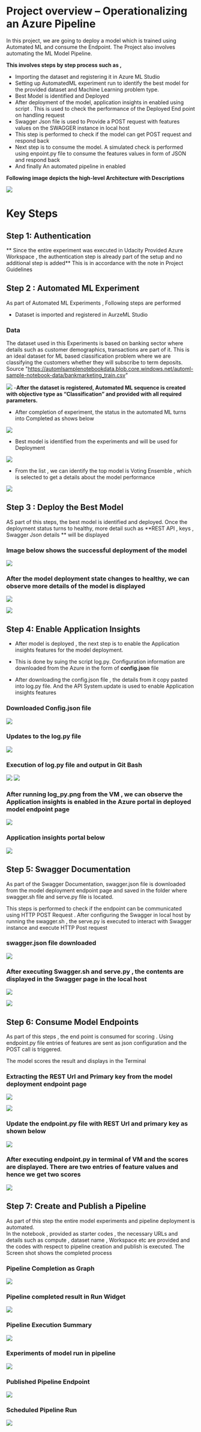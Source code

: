 # Project overview – Operationalizing an Azure Pipeline

In this project, we are going to deploy a model which is trained using Automated ML and consume the Endpoint. The Project also involves automating the ML Model Pipeline. 


**This involves steps by step process such as ,**
-	Importing the dataset and registering it in Azure ML Studio
-	Setting up AutomatedML experiment run to identify the best model for the provided dataset and Machine Learning problem type. 
-	Best Model is identified and Deployed 
-	After deployment of the model, application insights in enabled using script . This is used to check the performance of the Deployed End point on handling request
-	Swagger Json file is used to Provide a POST request with features values on the SWAGGER instance in local host
-	This step is performed to check if the model can get POST request and respond back
-	Next step is to consume the model. A simulated check is performed using enpoint.py file to consume the features values in form of JSON and respond back
-	And finally An automated pipeline in enabled

**Following image depicts the high-level Architecture with Descriptions**

![](images/Arxhitecture.PNG)


# Key Steps

## Step 1: Authentication

** Since the entire experiment was executed in Udacity Provided Azure Workspace , the authentication step is already part of the setup and no additional step is added** This is in accordance with the note in Project Guidelines


## Step 2 : Automated ML Experiment

As part of Automated ML Experiments , Following steps are performed

-	Dataset is imported and registered in AurzeML Studio
### Data

The dataset used in this Experiments is based on banking sector where details such as customer demographics, transactions are part of it. This is an ideal dataset for ML based classification problem where we are classifying the customers whether they will subscribe to term deposits. 
Source "https://automlsamplenotebookdata.blob.core.windows.net/automl-sample-notebook-data/bankmarketing_train.csv" 

 ![](images/dataset_resgistered.png) 
-**After the dataset is registered, Automated ML sequence is created with objective type as “Classification” and provided with all required parameters.**

-	After completion of experiment, the status in the automated ML turns into Completed as shows below


![](images/Autimate_ML_Exp_complete.png)

-	Best model is identified from the experiments and will be used for Deployment


![](images/best_model_automated_ml.png)

-	From the list , we can identify the top model is Voting Ensemble , which is selected to get a details about the model performance


![](images/best_model_auto_3.png)

 
 ## Step 3 : Deploy the Best Model

AS part of this steps, the best model is identified and deployed. Once the deployment status turns to healthy, more detail such as **REST API , keys , Swagger Json details ** will be displayed

### Image below shows the successful deployment of the model

![](images/model_deployment%20success.png)

### After the model deployment state changes to healthy, we can observe more details of the model is displayed

![](images/deployed_model%20health%20status.png)

![](images/deployed%20model%20health%20status%202.png)


## Step 4: Enable Application Insights

-	After model is deployed , the next step is to enable the Application insights features for the model deployment. 
-	This is done by suing the script log.py. Configuration information are downloaded from the Azure in the form of **config.json** file

-	After downloading the config.json file , the details from it copy pasted into log.py file. And the API System.update is used to enable Application insights features


### Downloaded Config.json file
![](images/config%20json_pic.png)

### Updates to the log.py file

![](images/log_py.png)

### Execution of log.py file and output in Git Bash

![](images/log_run_pic1.png)
![](images/log_run_pic3.png)


### After running log_py.png from the VM , we can observe the Application insights is enabled in the Azure portal in deployed model endpoint page

![](images/application%20inisght%20enabled.png)

### Application insights portal below

![](images/application%20insight%20portal.png)



## Step 5: Swagger Documentation

As part of the Swagger Documentation, swagger.json file is downloaded from the model deployment endpoint page and saved in the folder where swagger.sh file and serve.py file is located.

This steps is performed to check if the endpoint can be communicated using HTTP POST Request . After configuring the Swagger in local host by running the swagger.sh , the serve.py is executed to interact with Swagger instance and execute HTTP Post request 

### swagger.json file downloaded 

![](images/swagger_with_deployed%20model.png)

### After executing Swagger.sh and serve.py , the contents are displayed in the Swagger page in the local host
![](images/json%20post_swagger.png)

![](images/json%20post_swagger_2.png)


## Step 6: Consume Model Endpoints

As part of this steps , the end point is consumed for scoring . Using endpoint.py file entries of features are sent as json configuration and the POST call is triggered. 

The model scores the result and displays in the Terminal

### Extracting the REST Url and Primary key from the model deployment endpoint page

![](images/getting%20rest%20url.png)

![](images/getting%20primary%20key.png)

### Update the endpoint.py file with REST Url and primary key as shown below

![](images/endpoint_py.png)

### After executing endpoint.py in terminal of VM and the scores are displayed. There are two entries of feature values and hence we get two scores
![](images/running_endpoint_getting_score.png)


## Step 7: Create and Publish a Pipeline

As part of this step the entire model experiments and pipeline deployment is automated.  
In the notebook , provided as starter codes , the necessary URLs and details such as compute , dataset name , Workspace etc are provided and the codes with respect to pipeline creation and publish is executed.
The Screen shot shows the completed process

### Pipeline Completion as Graph
![](images/pipeline_completed_2.png)

### Pipeline completed result in Run Widget
![](images/pipeline_completed_run_widget.png)

### Pipeline Execution Summary

![](images/pipeline_execution%20summary.png)

### Experiments of model run in pipeline
![](images/pipeline_completed.png)

### Published Pipeline Endpoint

![](images/Pipeline_endpoint.png)

### Scheduled Pipeline Run

![](images/pipeline_run_using_deployed%20pipeline.png)



